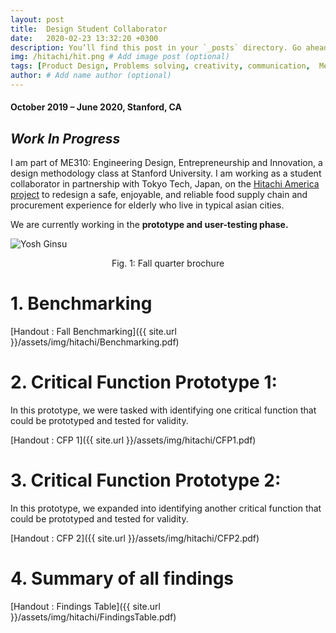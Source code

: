 ```yaml
---
layout: post
title:  Design Student Collaborator
date:   2020-02-23 13:32:20 +0300
description: You’ll find this post in your `_posts` directory. Go ahead and edit it and re-build the site to see your changes. # Add post description (optional)
img: /hitachi/hit.png # Add image post (optional)
tags: [Product Design, Problems solving, creativity, communication,  Mechatronics, Arduino, Solidworks, CAD, 3Dprinting, Prototyping]
author: # Add name author (optional)
---
```


#### October 2019 – June 2020, Stanford, CA

## ***Work In Progress***

I am part of ME310: Engineering Design, Entrepreneurship and Innovation, a design methodology class at Stanford University.
I am working as a student collaborator in partnership with Tokyo Tech, Japan, on the [Hitachi America project](http://our310.stanford.edu/index.php/Projects/HomePage#Hitachi_America) to redesign a safe, enjoyable, and reliable food supply chain and procurement experience for elderly who live in typical asian cities.

We are currently working in the **prototype and user-testing phase.**


![Yosh Ginsu]({{site.baseurl}}/assets/img/hitachi/fig1.jpg)
<center> Fig. 1: Fall quarter brochure </center>

# 1. Benchmarking

[Handout : Fall Benchmarking]({{ site.url }}/assets/img/hitachi/Benchmarking.pdf)

# 2. Critical Function Prototype 1:

In this prototype, we were tasked with identifying one critical function that could be prototyped and tested for validity.

[Handout : CFP 1]({{ site.url }}/assets/img/hitachi/CFP1.pdf)

# 3. Critical Function Prototype 2:

In this prototype, we expanded into identifying another  critical function that could be prototyped and tested for validity.

[Handout : CFP 2]({{ site.url }}/assets/img/hitachi/CFP2.pdf)

# 4. Summary of all findings

[Handout : Findings Table]({{ site.url }}/assets/img/hitachi/FindingsTable.pdf)




<!-- The Design Journey

1. Critical Function Prototype:

2. Critical Experience Prototype:

3. Dark Horse Prototype 1:

4. Dark Horse Prototype 2

5. Funky System Prototype

6. Functional System Prototype -->
